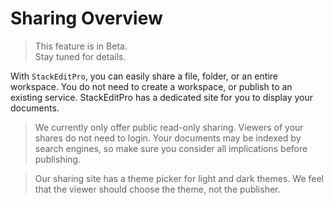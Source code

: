 # Sharing Overview

> This feature is in Beta.  
> Stay tuned for details.

With `StackEditPro`, you can easily share a file, folder, or an entire workspace.  You do not need to create a workspace, or publish to an existing service.  StackEditPro has a dedicated site for you to display your documents.

> We currently only offer public read-only sharing.  Viewers of your shares do not need to login.  Your documents may be indexed by search engines, so make sure you consider all implications before publishing.

> Our sharing site has a theme picker for light and dark themes.  We feel that the viewer should choose the theme, not the publisher.
<!--stackedit_data:
eyJoaXN0b3J5IjpbLTMwMTI5NTI3MCwtMTU2MzQyNjM1NF19
-->